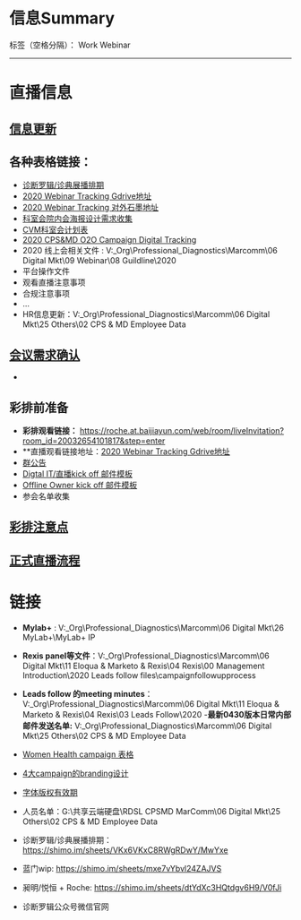 # 信息Summary

标签（空格分隔）： Work Webinar

---

# 直播信息
## [信息更新](https://www.zybuluo.com/DoraLi/note/1693057)
## 各种表格链接：
- [诊断罗辑/诊典展播排期](https://shimo.im/sheets/VKx6VKxC8RWgRDwY/MwYxe)
- [2020 Webinar Tracking Gdrive地址](https://docs.google.com/spreadsheets/d/1UbJyN0iq7ycZRp-i553R3BI7i7oe10S_-BkrTbrF8lM/edit?ts=5e60cc2e#gid=0)
- [2020 Webinar Tracking 对外石墨地址]( https://shimo.im/sheets/HdYkChX8KvgWRQ98/sRe0l)
- [科室会院内会海报设计需求收集](https://shimo.im/sheets/dtYdXc3HQtdgv6H9/V0fJi)
- [CVM科室会计划表](https://docs.google.com/spreadsheets/d/1Mpn8yQnLEQLeFaUxYxpp_ShzofuUkrtQ/edit?pli=1#gid=2023683634)
- [2020 CPS&MD O2O Campaign Digital Tracking](https://docs.google.com/spreadsheets/d/1cCk-adPqIEpAYphohPTaay_n1bgPStBogiMDR1HliFk/edit?ts=5e60c20e#gid=373206189)
- 2020 线上会相关文件 : V:\_Org\Professional_Diagnostics\Marcomm\06 Digital Mkt\09 Webinar\08 Guildline\2020
 - 平台操作文件
 - 观看直播注意事项
 - 合规注意事项
 - ...
- HR信息更新：V:\_Org\Professional_Diagnostics\Marcomm\06 Digital Mkt\25 Others\02 CPS & MD Employee Data

## [会议需求确认]()
- 


## 彩排前准备
- **彩排观看链接：** https://roche.at.baijiayun.com/web/room/liveInvitation?room_id=20032654101817&step=enter
- **直播观看链接地址：[2020 Webinar Tracking Gdrive地址](https://docs.google.com/spreadsheets/d/1UbJyN0iq7ycZRp-i553R3BI7i7oe10S_-BkrTbrF8lM/edit?ts=5e60cc2e#gid=0)
- [群公告](https://www.zybuluo.com/DoraLi/note/1692988)
- [Digtal IT/直播kick off 邮件模板](https://www.zybuluo.com/DoraLi/note/1692988)
- [Offline Owner kick off 邮件模板](https://www.zybuluo.com/DoraLi/note/1692988)
- 参会名单收集

## [彩排注意点](https://www.zybuluo.com/DoraLi/note/1692966)

## [正式直播流程](https://www.zybuluo.com/DoraLi/note/1693056)


  [1]: https://drive.google.com/open?id=1WF-YMQzMldxfAjd2ojrEdp3T4ISeWlwt
  
  
  
# 链接
- **Mylab+** : V:\_Org\Professional_Diagnostics\Marcomm\06 Digital Mkt\26 MyLab+\MyLab+ IP  

- **Rexis panel等文件**：V:\_Org\Professional_Diagnostics\Marcomm\06 Digital Mkt\11 Eloqua & Marketo & Rexis\04 Rexis\00 Management Introduction\2020 Leads follow files\campaignfollowupprocess

- **Leads follow 的meeting minutes**：V:\_Org\Professional_Diagnostics\Marcomm\06 Digital Mkt\11 Eloqua & Marketo & Rexis\04 Rexis\03 Leads Follow\2020
-**最新0430版本日常内部邮件发送名单:**  V:\_Org\Professional_Diagnostics\Marcomm\06 Digital Mkt\25 Others\02 CPS & MD Employee Data

- [Women Health campaign 表格](https://docs.google.com/spreadsheets/d/1aL--iYoTfuQU9dNdr9aL-q_UlEEMkuTf/edit#gid=1730524977)
- [4大campaign的branding设计](https://drive.google.com/drive/u/1/folders/1T1VXoLifIl8Sz7cUbTgIH9MrERKoOrPO)
- [字体版权有效期](https://drive.google.com/drive/u/1/folders/1P69eNQl4Z_QOKOI-RnNH85v8MIN6mze1)





- 人员名单：G:\共享云端硬盘\RDSL CPSMD MarComm\06 Digital Mkt\25 Others\02 CPS & MD Employee Data
- 诊断罗辑/诊典展播排期：https://shimo.im/sheets/VKx6VKxC8RWgRDwY/MwYxe
- 蓝门wip: https://shimo.im/sheets/mxe7vYbvl24ZAJVS
- 昶明/悦恒 + Roche: https://shimo.im/sheets/dtYdXc3HQtdgv6H9/V0fJi
- 诊断罗辑公众号微信官网